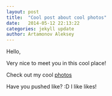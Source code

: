 ```yaml
---
layout: post
title:  "Cool post about cool photos"
date:   2014-05-12 22:13:22
categories: jekyll update
author: Artamonov Aleksey
---
```


Hello,

Very nice to meet you in this cool place!

Check out my cool <a href="http://fotki.yandex.ru/users/aleksartaman/">photos</a>

Have you pushed like? :D
I like likes!
